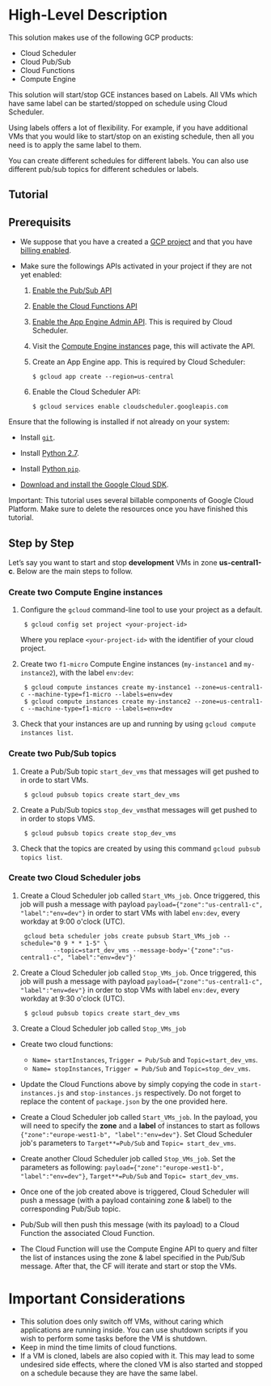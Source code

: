 
# High-Level Description
This solution makes use of the following GCP products: 
- Cloud Scheduler
- Cloud Pub/Sub
- Cloud Functions
- Compute Engine

This solution will start/stop GCE instances based on Labels.  All VMs which have same label can be started/stopped on schedule using Cloud Scheduler.

Using labels offers a lot of flexibility. For example, if you have additional VMs that you would like to start/stop on an existing schedule, then all you need is to apply the same label to them.

You can create different schedules for different labels. You can also use different pub/sub topics for different schedules or labels.

## Tutorial

## Prerequisits 
* We suppose that you have a created a  [GCP project](https://cloud.google.com/resource-manager/docs/creating-managing-projects#creating_a_project) and that you have [billing enabled](https://cloud.google.com/billing/docs/how-to/modify-project#enable_billing_for_a_project). 

* Make sure the followings APIs activated in your project if they are not yet enabled: 
    1. [Enable the Pub/Sub API](https://console.cloud.google.com/flows/enableapi?apiid=pubsub&redirect=https://console.cloud.google.com)
    2. [Enable the Cloud Functions API](https://console.cloud.google.com/flows/enableapi?apiid=cloudfunctions&redirect=https://console.cloud.google.com)
    3. [Enable the App Engine Admin API](https://console.cloud.google.com/flows/enableapi?apiid=appengine&redirect=https://console.cloud.google.com).  This is required by Cloud Scheduler.
    4. Visit the [Compute Engine instances](https://console.cloud.google.com/compute/instances) page, this will activate the API.
    5. Create an App Engine app. This is required by Cloud Scheduler:

           $ gcloud app create --region=us-central
    6. Enable the Cloud Scheduler API:
    
           $ gcloud services enable cloudscheduler.googleapis.com

Ensure that the following is installed if not already on your system:

* Install [`git`](https://git-scm.com/downloads).

* Install [Python 2.7](https://www.python.org/download/releases/2.7/).

* Install [Python `pip`](https://pip.pypa.io/en/latest/installing.html).

* [Download and install the Google Cloud SDK](http://cloud.google.com/sdk/).


Important: This tutorial uses several billable components of Google Cloud
Platform. Make sure to delete the resources once you have finished this tutorial.
           
## Step by Step
Let’s say you want to start and stop **development** VMs in zone **us-central1-c**. Below are the main steps to follow. 
### Create two Compute Engine instances

1. Configure the `gcloud` command-line tool to use your project as a default.

        $ gcloud config set project <your-project-id>

    Where you replace `<your-project-id>`  with the identifier of your cloud
    project.

2. Create two `f1-micro` Compute Engine instances (`my-instance1` and `my-instance2`), with the label `env:dev`:

        $ gcloud compute instances create my-instance1 --zone=us-central1-c --machine-type=f1-micro --labels=env=dev
        $ gcloud compute instances create my-instance2 --zone=us-central1-c --machine-type=f1-micro --labels=env=dev

3. Check that your instances are up and running by using `gcloud compute instances list`.

### Create two Pub/Sub topics

1. Create a Pub/Sub topic `start_dev_vms` that messages will get pushed to in orde to start VMs.

        $ gcloud pubsub topics create start_dev_vms
        
2. Create a Pub/Sub topics `stop_dev_vms`that messages will get pushed to in order to stops VMS.

        $ gcloud pubsub topics create stop_dev_vms

3. Check that the topics are created by using this command `gcloud pubsub topics list`.

### Create two Cloud Scheduler jobs

1. Create a Cloud Scheduler job called `Start_VMs_job`. Once triggered, this job will push a message with payload `payload={"zone":"us-central1-c", "label":"env=dev"}` in order to start VMs with label `env:dev`, every workday at 9:00 o'clock (UTC).

     ``` 
      gcloud beta scheduler jobs create pubsub Start_VMs_job --schedule="0 9 * * 1-5" \
              --topic=start_dev_vms --message-body='{"zone":"us-central1-c", "label":"env=dev"}' 
      ```
        
1. Create a Cloud Scheduler job called `Stop_VMs_job`. Once triggered, this job will push a message with payload `payload={"zone":"us-central1-c", "label":"env=dev"}` in order to stop VMs with label `env:dev`, every workday at 9:30 o'clock (UTC).

        $ gcloud pubsub topics create start_dev_vms
        
2. Create a Cloud Scheduler job called `Stop_VMs_job`

- Create two cloud functions: 
  - `Name= startInstances`, `Trigger = Pub/Sub` and `Topic=start_dev_vms`.
  - `Name= stopInstances`, `Trigger = Pub/Sub` and `Topic=stop_dev_vms`.
  
- Update the Cloud Functions above by simply copying the code in `start-instances.js` and `stop-instances.js` respectively. Do not forget to replace the content of `package.json` by the one provided here.  

- Create a Cloud Scheduler job called `Start_VMs_job`. In the payload, you will need to specify the **zone** and a  **label** of instances to start as follows `{"zone":"europe-west1-b", "label":"env=dev"}`. Set Cloud Scheduler job's parameters to `Target**=Pub/Sub` and `Topic= start_dev_vms`. 

- Create another Cloud Scheduler job called `Stop_VMs_job`. Set the parameters as following: `payload={"zone":"europe-west1-b", "label":"env=dev"}`, `Target**=Pub/Sub` and `Topic= start_dev_vms`. 

- Once one of the job created above is triggered, Cloud Scheduler will push a message (with a payload containing zone & label) to the corresponding Pub/Sub topic.

- Pub/Sub will then push this message (with its payload) to a Cloud Function the associated Cloud Function.

- The Cloud Function will use the Compute Engine API to query and filter the list of instances using the zone & label specified in the Pub/Sub message. After that, the CF will iterate and start or stop the VMs.


# Important Considerations
- This solution does only switch off VMs, without caring which applications are running inside. You can use shutdown scripts if you wish to perform some tasks before the VM is shutdown.
- Keep in mind the time limits of  cloud functions. 
- If a VM is cloned, labels are also copied with it. This may lead to some undesired side effects, where the cloned VM is also started and stopped on a schedule because they are have the same label.

